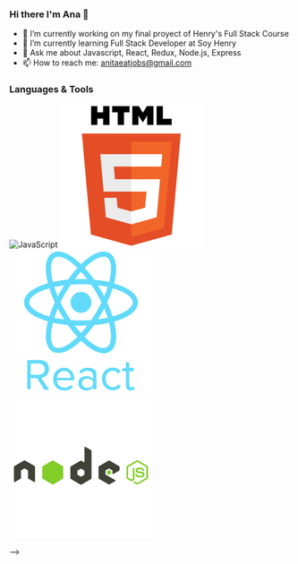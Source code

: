 ### Hi there I'm Ana 👋
- 🔭 I’m currently working on my final proyect of Henry's Full Stack Course
- 🌱 I’m currently learning Full Stack Developer at Soy Henry
- 💬 Ask me about Javascript, React, Redux, Node.js, Express
- 📫 How to reach me: anitaeatjobs@gmail.com 

### Languages & Tools 
![JavaScript](https://raw.githubusercontent.com/devicons/devicon/master/icons/javascript/javascript-original.svg=250x250) ![HTML5](https://raw.githubusercontent.com/devicons/devicon/master/icons/html5/html5-original-wordmark.svg) ![react](https://raw.githubusercontent.com/devicons/devicon/master/icons/react/react-original-wordmark.svg) ![node](https://raw.githubusercontent.com/devicons/devicon/master/icons/nodejs/nodejs-original-wordmark.svg)













-->
